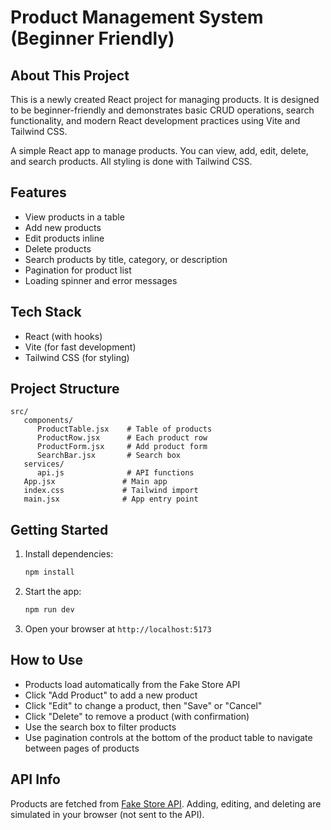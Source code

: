 

# Product Management System (Beginner Friendly)

## About This Project

This is a newly created React project for managing products. It is designed to be beginner-friendly and demonstrates basic CRUD operations, search functionality, and modern React development practices using Vite and Tailwind CSS.



A simple React app to manage products. You can view, add, edit, delete, and search products. All styling is done with Tailwind CSS.

## Features

- View products in a table
- Add new products
- Edit products inline
- Delete products
- Search products by title, category, or description
- Pagination for product list
- Loading spinner and error messages

## Tech Stack

- React (with hooks)
- Vite (for fast development)
- Tailwind CSS (for styling)

## Project Structure

```
src/
   components/
      ProductTable.jsx    # Table of products
      ProductRow.jsx      # Each product row
      ProductForm.jsx     # Add product form
      SearchBar.jsx       # Search box
   services/
      api.js              # API functions
   App.jsx               # Main app
   index.css             # Tailwind import
   main.jsx              # App entry point
```

## Getting Started

1. Install dependencies:
    ```bash
    npm install
    ```
2. Start the app:
    ```bash
    npm run dev
    ```
3. Open your browser at `http://localhost:5173`

## How to Use

- Products load automatically from the Fake Store API
- Click "Add Product" to add a new product
- Click "Edit" to change a product, then "Save" or "Cancel"
- Click "Delete" to remove a product (with confirmation)
- Use the search box to filter products
- Use pagination controls at the bottom of the product table to navigate between pages of products

## API Info

Products are fetched from [Fake Store API](https://fakestoreapi.com/products/). Adding, editing, and deleting are simulated in your browser (not sent to the API).
